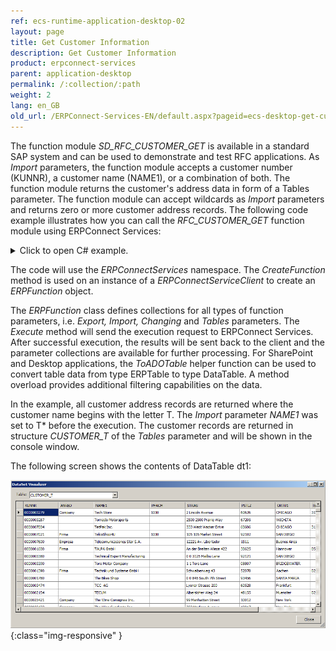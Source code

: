 ```yaml
---
ref: ecs-runtime-application-desktop-02
layout: page
title: Get Customer Information
description: Get Customer Information
product: erpconnect-services
parent: application-desktop
permalink: /:collection/:path
weight: 2
lang: en_GB
old_url: /ERPConnect-Services-EN/default.aspx?pageid=ecs-desktop-get-customer-information
---
```


The function module *SD_RFC_CUSTOMER_GET* is available in a standard SAP system and can be used to demonstrate and test RFC applications. As *Import* parameters, the function module accepts a customer number (KUNNR), a customer name (NAME1), or a combination of both. The function module returns the customer's address data in form of a Tables parameter. The function module can accept wildcards as *Import* parameters and returns zero or more customer address records. The following code example illustrates how you can call the *RFC_CUSTOMER_GET* function module using ERPConnect Services:

<details>
<summary>Click to open C# example.</summary>
{% highlight csharp %}
using ERPConnectServices; 
//... 
ERPConnectServiceClient client = new ERPConnectServiceClient("http://SERVERNAME"); 
ERPFunction function = client.CreateFunction("SD_RFC_CUSTOMER_GET"); 
function.Exports["NAME1"].ParamValue = "T*"; 
function.Execute(); 
    
DataTable dt1 = function.Tables["CUSTOMER_T"].ToADOTable(); 
DataTable dt2 = function.Tables["CUSTOMER_T"].ToADOTable("ORT01 = 'CHICAGO'"); 
    
foreach(ERPStructure row in function.Tables["CUSTOMER_T"]) 
 Console.WriteLine(row["NAME1"] + ", " + row["ORT01"]);
{% endhighlight %}
</details>

The code will use the *ERPConnectServices* namespace. The *CreateFunction* method is used on an instance of a *ERPConnectServiceClient* to create an *ERPFunction* object.

The *ERPFunction* class defines collections for all types of function parameters, i.e. *Export, Import, Changing* and *Tables* parameters. The *Execute* method will send the execution request to ERPConnect Services. 
After successful execution, the results will be sent back to the client and the parameter collections are available for further processing. For SharePoint and Desktop applications, the *ToADOTable* helper function can be used to convert table data from type ERPTable to type DataTable. A method overload provides additional filtering capabilities on the data.

In the example, all customer address records are returned where the customer name begins with the letter T. The *Import* parameter *NAME1* was set to T* before the execution. The customer records are returned in structure *CUSTOMER_T* of the *Tables* parameter and will be shown in the console window.

The following screen shows the contents of DataTable dt1:

![ECS-VS-Function-Preview](/img/content/ECS-VS-Function-Preview.png){:class="img-responsive" }
